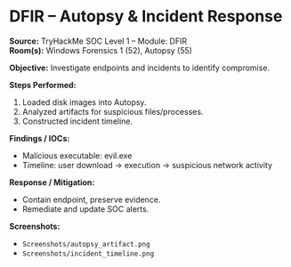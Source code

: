 # DFIR – Autopsy & Incident Response

**Source:** TryHackMe SOC Level 1 – Module: DFIR  
**Room(s):** Windows Forensics 1 (52), Autopsy (55)

**Objective:** Investigate endpoints and incidents to identify compromise.

**Steps Performed:**
1. Loaded disk images into Autopsy.
2. Analyzed artifacts for suspicious files/processes.
3. Constructed incident timeline.

**Findings / IOCs:**
- Malicious executable: evil.exe
- Timeline: user download → execution → suspicious network activity

**Response / Mitigation:**
- Contain endpoint, preserve evidence.
- Remediate and update SOC alerts.

**Screenshots:**  
- `Screenshots/autopsy_artifact.png`  
- `Screenshots/incident_timeline.png`
